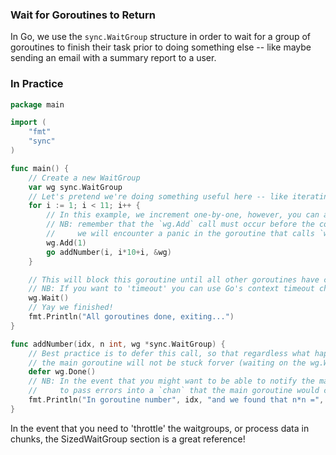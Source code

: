 ### Wait for Goroutines to Return

In Go, we use the `sync.WaitGroup` structure in order to wait for a group of goroutines to finish their task prior to doing something else -- like maybe sending an email with a summary report to a user.

### In Practice

```go
package main

import (
    "fmt"
    "sync"
)

func main() {
    // Create a new WaitGroup
    var wg sync.WaitGroup
    // Let's pretend we're doing something useful here -- like iterating over a slice of datasets
    for i := 1; i < 11; i++ {
        // In this example, we increment one-by-one, however, you can also increment once by the total, e.g., `wg.Add(10)` in this case
        // NB: remember that the `wg.Add` call must occur before the corresponding `wg.Done`, because if `wg.Done` count exceeds the number added,
        //     we will encounter a panic in the goroutine that calls `wg.Done`
        wg.Add(1)
        go addNumber(i, i*10+i, &wg)
    }

    // This will block this goroutine until all other goroutines have called `wg.Done` and the count of 'outstanding' routines is therefore 0
    // NB: If you want to 'timeout' you can use Go's context timeout channel or even just the Timer chan factory in the "time" package
    wg.Wait()
    // Yay we finished!
    fmt.Println("All goroutines done, exiting...")
}

func addNumber(idx, n int, wg *sync.WaitGroup) {
    // Best practice is to defer this call, so that regardless what happens, even if there's a panic elsewhere in the goroutine,
    // the main goroutine will not be stuck forver (waiting on the wg.Wait() to return)
    defer wg.Done()
    // NB: In the event that you might want to be able to notify the main goroutine of an error, the idiomatic way to do that would be
    //     to pass errors into a `chan` that the main goroutine would check for errors after all of the goroutines have returned
    fmt.Println("In goroutine number", idx, "and we found that n*n =", n*n)
}
```

In the event that you need to 'throttle' the waitgroups, or process data in chunks, the SizedWaitGroup section is a great reference!
